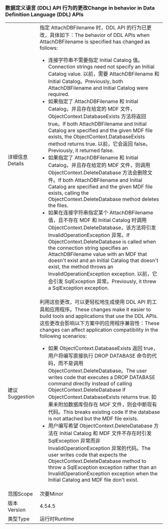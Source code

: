### <a name="change-in-behavior-in-data-definition-language-ddl-apis"></a><span data-ttu-id="79215-101">数据定义语言 (DDL) API 行为的更改</span><span class="sxs-lookup"><span data-stu-id="79215-101">Change in behavior in Data Definition Language (DDL) APIs</span></span>

|   |   |
|---|---|
|<span data-ttu-id="79215-102">详细信息</span><span class="sxs-lookup"><span data-stu-id="79215-102">Details</span></span>|<span data-ttu-id="79215-103">指定 AttachDBFilename 时，DDL API 的行为已更改，具体如下：</span><span class="sxs-lookup"><span data-stu-id="79215-103">The behavior of DDL APIs when AttachDBFilename is specified has changed as follows:</span></span><ul><li><span data-ttu-id="79215-104">连接字符串不需要指定 Initial Catalog 值。</span><span class="sxs-lookup"><span data-stu-id="79215-104">Connection strings need not specify an Initial Catalog value.</span></span> <span data-ttu-id="79215-105">以前，需要 AttachDBFilename 和 Initial Catalog。</span><span class="sxs-lookup"><span data-stu-id="79215-105">Previously, both AttachDBFilename and Initial Catalog were required.</span></span></li><li><span data-ttu-id="79215-106">如果指定了 AttachDBFilename 和 Initial Catalog，并且存在给定的 MDF 文件，ObjectContext.DatabaseExists 方法将返回 true。</span><span class="sxs-lookup"><span data-stu-id="79215-106">If both AttachDBFilename and Initial Catalog are specified and the given MDF file exists, the ObjectContext.DatabaseExists method returns true.</span></span> <span data-ttu-id="79215-107">以前，它会返回 false。</span><span class="sxs-lookup"><span data-stu-id="79215-107">Previously, it returned false.</span></span></li><li><span data-ttu-id="79215-108">如果指定了 AttachDBFilename 和 Initial Catalog，并且存在给定的 MDF 文件，则调用 ObjectContext.DeleteDatabase 方法会删除文件。</span><span class="sxs-lookup"><span data-stu-id="79215-108">If both AttachDBFilename and Initial Catalog are specified and the given MDF file exists, calling the ObjectContext.DeleteDatabase method deletes the files.</span></span></li><li><span data-ttu-id="79215-109">如果在连接字符串指定某个 AttachDBFilename 值，且不存在 MDF 和 Initial Catalog 时调用 ObjectContext.DeleteDatabase，该方法将引发 InvalidOperationException 异常。</span><span class="sxs-lookup"><span data-stu-id="79215-109">If ObjectContext.DeleteDatabase is called when the connection string specifies an AttachDBFilename value with an MDF that doesn't exist and an Initial Catalog that doesn't exist, the method throws an InvalidOperationException exception.</span></span> <span data-ttu-id="79215-110">以前，它会引发 SqlException 异常。</span><span class="sxs-lookup"><span data-stu-id="79215-110">Previously, it threw a SqlException exception.</span></span></li></ul>|
|<span data-ttu-id="79215-111">建议</span><span class="sxs-lookup"><span data-stu-id="79215-111">Suggestion</span></span>|<span data-ttu-id="79215-112">利用这些更改，可以更轻松地生成使用 DDL API 的工具和应用程序。</span><span class="sxs-lookup"><span data-stu-id="79215-112">These changes make it easier to build tools and applications that use the DDL APIs.</span></span> <span data-ttu-id="79215-113">这些更改会影响以下方案中的应用程序兼容性：</span><span class="sxs-lookup"><span data-stu-id="79215-113">These changes can affect application compatibility in the following scenarios:</span></span><ul><li><span data-ttu-id="79215-114">如果 ObjectContext.DatabaseExists 返回 true，用户将编写直接执行 DROP DATABASE 命令的代码，而不是调用 ObjectContext.DeleteDatabase。</span><span class="sxs-lookup"><span data-stu-id="79215-114">The user writes code that executes a DROP DATABASE command directly instead of calling ObjectContext.DeleteDatabase if ObjectContext.DatabaseExists returns true.</span></span> <span data-ttu-id="79215-115">如果未附加数据库但存在 MDF 文件，则会中断现有代码。</span><span class="sxs-lookup"><span data-stu-id="79215-115">This breaks existing code If the database is not attached but the MDF file exists.</span></span></li><li><span data-ttu-id="79215-116">用户编写希望 ObjectContext.DeleteDatabase 方法在 Initial Catalog 和 MDF 文件不存在时引发 SqlException 异常而非 InvalidOperationException 异常的代码。</span><span class="sxs-lookup"><span data-stu-id="79215-116">The user writes code that expects the ObjectContext.DeleteDatabase method to throw a SqlException exception rather than an InvalidOperationException exception when the Initial Catalog and MDF file don't exist.</span></span></li></ul>|
|<span data-ttu-id="79215-117">范围</span><span class="sxs-lookup"><span data-stu-id="79215-117">Scope</span></span>|<span data-ttu-id="79215-118">次要</span><span class="sxs-lookup"><span data-stu-id="79215-118">Minor</span></span>|
|<span data-ttu-id="79215-119">版本</span><span class="sxs-lookup"><span data-stu-id="79215-119">Version</span></span>|<span data-ttu-id="79215-120">4.5</span><span class="sxs-lookup"><span data-stu-id="79215-120">4.5</span></span>|
|<span data-ttu-id="79215-121">类型</span><span class="sxs-lookup"><span data-stu-id="79215-121">Type</span></span>|<span data-ttu-id="79215-122">运行时</span><span class="sxs-lookup"><span data-stu-id="79215-122">Runtime</span></span>|

